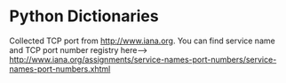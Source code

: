 # Python Dictionaries
Collected TCP port from http://www.iana.org. You can find service name and TCP port number registry here--> http://www.iana.org/assignments/service-names-port-numbers/service-names-port-numbers.xhtml

